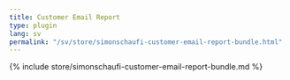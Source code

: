 ```yaml
---
title: Customer Email Report
type: plugin
lang: sv
permalink: "/sv/store/simonschaufi-customer-email-report-bundle.html"
---
```


{% include store/simonschaufi-customer-email-report-bundle.md %}
